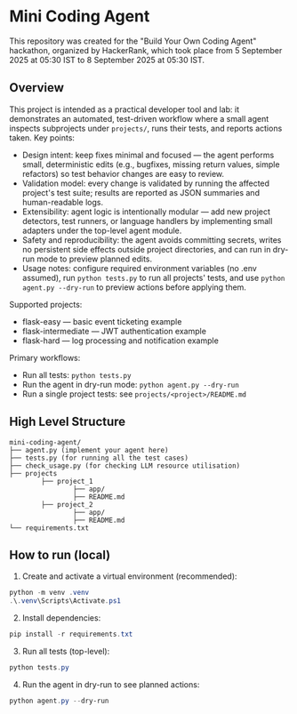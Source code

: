 
# Mini Coding Agent

This repository was created for the "Build Your Own Coding Agent" hackathon, organized by HackerRank, which took place from 5 September 2025 at 05:30 IST to 8 September 2025 at 05:30 IST.

## Overview

This project is intended as a practical developer tool and lab: it demonstrates an automated, test-driven workflow where a small agent inspects subprojects under `projects/`, runs their tests, and reports actions taken. Key points:

- Design intent: keep fixes minimal and focused — the agent performs small, deterministic edits (e.g., bugfixes, missing return values, simple refactors) so test behavior changes are easy to review.
- Validation model: every change is validated by running the affected project's test suite; results are reported as JSON summaries and human-readable logs.
- Extensibility: agent logic is intentionally modular — add new project detectors, test runners, or language handlers by implementing small adapters under the top-level agent module.
- Safety and reproducibility: the agent avoids committing secrets, writes no persistent side effects outside project directories, and can run in dry-run mode to preview planned edits.
- Usage notes: configure required environment variables (no .env assumed), run `python tests.py` to run all projects' tests, and use `python agent.py --dry-run` to preview actions before applying them.


Supported projects:
- flask-easy — basic event ticketing example
- flask-intermediate — JWT authentication example
- flask-hard — log processing and notification example

Primary workflows:
- Run all tests: `python tests.py`
- Run the agent in dry-run mode: `python agent.py --dry-run`
- Run a single project tests: see `projects/<project>/README.md`


## High Level Structure

```
mini-coding-agent/
├── agent.py (implement your agent here)
├── tests.py (for running all the test cases)
├── check_usage.py (for checking LLM resource utilisation)
├── projects
        ├── project_1
                ├── app/
                ├── README.md
        ├── project_2
                ├── app/
                ├── README.md
└── requirements.txt
```

## How to run (local)
1. Create and activate a virtual environment (recommended):

```powershell
python -m venv .venv
.\.venv\Scripts\Activate.ps1
```

2. Install dependencies:

```powershell
pip install -r requirements.txt
```

3. Run all tests (top-level):

```powershell
python tests.py
```

4. Run the agent in dry-run to see planned actions:

```powershell
python agent.py --dry-run
```


